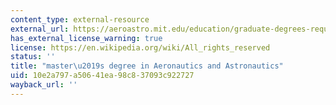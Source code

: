 ```yaml
---
content_type: external-resource
external_url: https://aeroastro.mit.edu/education/graduate-degrees-requirements/
has_external_license_warning: true
license: https://en.wikipedia.org/wiki/All_rights_reserved
status: ''
title: "master\u2019s degree in Aeronautics and Astronautics"
uid: 10e2a797-a506-41ea-98c8-37093c922727
wayback_url: ''
---
```

